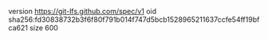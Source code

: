 version https://git-lfs.github.com/spec/v1
oid sha256:fd30838732b3f6f80f791b014f747d5bcb1528965211637ccfe54ff19bfca621
size 600
